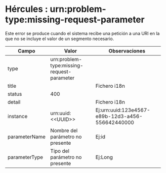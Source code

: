 # Hércules : urn:problem\-type:missing\-request\-parameter



Este error se produce cuando el sistema recibe una petición a una URI en la que no se incluye el valor de un segmento necesario.



| Campo | Valor | Observaciones |
| --- | --- | --- |
| type | urn:problem\-type:missing\-request\-parameter |  |
| title | | Fichero i18n | ProblemMessages.properties | | --- | --- | | Key | org.springframework.http.HttpStatus.BAD\_REQUEST.message | | Ej:Bad Request |
| status | 400 |  |
| detail | | Fichero i18n | ProblemMessages.properties | | --- | --- | | Key | org.springframework.web.bind.MissingServletRequestParameterException.message | | Parámetros | | parameterName | Nombre del parámetro no presente | | --- | --- | | parameterType | Tipo del parámetro no presente | | | Ej:Missing id request param of type Long |
| instance | urn:uuid:\<\<UUID\>\> | Ej:urn:uuid:123e4567\-e89b\-12d3\-a456\-556642440000 |
| parameterName | Nombre del parámetro no presente | Ej:id |
| parameterType | Tipo del parámetro no presente | Ej:Long |




